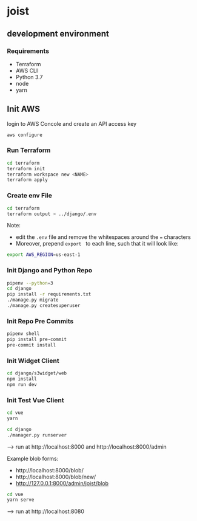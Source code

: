 # joist


## development environment

### Requirements
 * Terraform
 * AWS CLI
 * Python 3.7
 * node
 * yarn

## Init AWS
login to AWS Concole and create an API access key
```sh
aws configure
```

### Run Terraform
```sh
cd terraform
terraform init
terraform workspace new <NAME>
terraform apply
```

### Create env File
```sh
cd terraform
terraform output > ../django/.env
```
Note:
 * edit the `.env` file and remove the whitespaces around the `=` characters
 * Moreover, prepend `export ` to each line, such that it will look like:
 ```bash
 export AWS_REGION=us-east-1
 ```


### Init Django and Python Repo
```sh
pipenv --python=3
cd django
pip install -r requirements.txt
./manage.py migrate
./manage.py createsuperuser
```

### Init Repo Pre Commits
```sh
pipenv shell
pip install pre-commit
pre-commit install
```

### Init Widget Client
```sh
cd django/s3widget/web
npm install
npm run dev
```

### Init Test Vue Client
```sh
cd vue
yarn
```

```sh
cd django
./manager.py runserver
```
--> run at http://localhost:8000 and http://localhost:8000/admin

Example blob forms:
 * http://localhost:8000/blob/
 * http://localhost:8000/blob/new/
 * http://127.0.0.1:8000/admin/joist/blob

```sh
cd vue
yarn serve
```
--> run at http://localhost:8080
